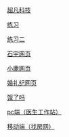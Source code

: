 
<p><a href="https://beautiful-piglet.github.io/day06_code/html/%E8%B6%85%E5%87%A1%E7%A7%91%E6%8A%80.html">超凡科技</a></p>
<p><a href="https://beautiful-piglet.github.io/day06_code/html/%E5%AF%BC%E8%88%AA%E6%A0%8F%E7%BB%83%E4%B9%A01.html">练习</a></p>

<p><a href="https://beautiful-piglet.github.io/day06_code/html/%E5%AF%BC%E8%88%AA%E6%A0%8F%E7%BB%83%E4%B9%A02.html">练习二</a></p>

<p><a href="https://beautiful-piglet.github.io/day04_code/html/%E7%9F%B3%E5%AE%87%E7%BD%91%E7%BB%9C.html">石宇网页</a></p>

<p><a href="https://beautiful-piglet.github.io/day09_code/html/%E5%B0%8F%E9%B9%BF%E7%BB%83%E4%B9%A0.html">小鹿网页</a></p>
      
<p><a href="https://beautiful-piglet.github.io/day13_code/html/%E5%A9%9A%E7%A4%BC.html">婚礼纪网页</a></p>


   
<p><a href="https://beautiful-piglet.github.io/%E9%A5%BF%E4%BA%86%E5%90%97/html/elm.html">饿了吗</a></p>

<p><a href="https://beautiful-piglet.github.io/测试/pc端/html/ys.html">pc端（医生工作站）</a></p>
<p><a href="https://beautiful-piglet.github.io/测试/移动端/html/找房网.html">移动端（找房网）</a></p>




